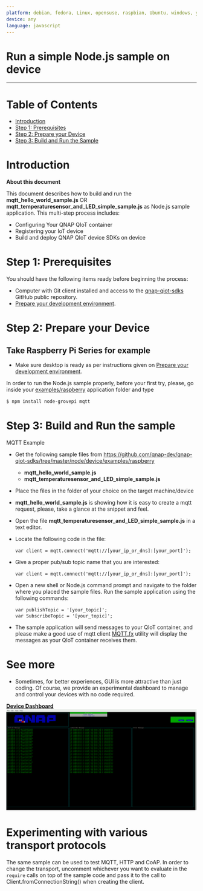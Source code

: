 ```yaml
---
platform: debian, fedora, Linux, opensuse, raspbian, Ubuntu, windows, yocto 
device: any
language: javascript
---
```


Run a simple Node.js sample on device
===
---

# Table of Contents

-   [Introduction](#Introduction)
-   [Step 1: Prerequisites](#Prerequisites)
-   [Step 2: Prepare your Device](#PrepareDevice)
-   [Step 3: Build and Run the Sample](#Build)

<a name="Introduction"></a>
# Introduction

**About this document**

This document describes how to build and run the **mqtt_hello_world_sample.js** OR **mqtt_temperaturesensor_and_LED_simple_sample.js** as Node.js sample application. This multi-step process includes:
-   Configuring Your QNAP QIoT container
-   Registering your IoT device
-   Build and deploy QNAP QIoT device SDKs on device

<a name="Prerequisites"></a>
# Step 1: Prerequisites

You should have the following items ready before beginning the process:
-   Computer with Git client installed and access to the
    [qnap-qiot-sdks](https://github.com/qnap-dev/qnap-qiot-sdks) GitHub public repository.
-   [Prepare your development environment](https://github.com/qnap-dev/qnap-qiot-sdks/doc/set_outnode-dev-env-setup.md).

<a name="PrepareDevice"></a>
# Step 2: Prepare your Device
## Take Raspberry Pi Series for example
-   Make sure desktop is ready as per instructions given on [Prepare your development environment][lnk-setup-devbox].

In order to run the Node.js sample properly, before your first try, please, go inside your [examples/raspberry](node/device/examples/raspberry) application folder and type
```bash
$ npm install node-grovepi mqtt
```

# Step 3: Build and Run the sample

MQTT Example

- Get the following sample files from https://github.com/qnap-dev/qnap-qiot-sdks/tree/master/node/device/examples/raspberry
    - **mqtt_hello_world_sample.js**
    - **mqtt_temperaturesensor_and_LED_simple_sample.js**

- Place the files in the folder of your choice on the target machine/device

- **mqtt_hello_world_sample.js** is showing how it is easy to create a mqtt request, please, take a glance at the snippet and feel.

- Open the file **mqtt_temperaturesensor_and_LED_simple_sample.js** in a text editor.

- Locate the following code in the file:

    ```
    var client = mqtt.connect('mqtt://[your_ip_or_dns]:[your_port]');
    ```

- Give a proper pub/sub topic name that you are interested:

    ```
    var client = mqtt.connect('mqtt://[your_ip_or_dns]:[your_port]');
    ```
- Open a new shell or Node.js command prompt and navigate to the folder where you placed the sample files. Run the sample application using the following commands:

    ```
    var publishTopic = '[your_topic]';
    var SubscribeTopic = '[your_topic]';
    ```

- The sample application will send messages to your QIoT container, and please make a good use of mqtt client [MQTT.fx](http://mqttfx.jfx4ee.org/index.php/download) utility will display the messages as your QIoT container receives them.

# See more
- Sometimes, for better experiences, GUI is more attractive than just coding. Of course, we provide an experimental dashboard to manage and control your devices with no code required.

**[Device Dashboard](../../node/device/examples/mqtt_temperaturesensor_and_LED_dash_sample.js)**
![Picture](../media/node-mqtt-dash-example.png)


# Experimenting with various transport protocols
The same sample can be used to test MQTT, HTTP and CoAP. In order to change the transport, uncomment whichever you want to evaluate in the `require` calls on top of the sample code and pass it to the call to Client.fromConnectionString() when creating the client.


[lnk-setup-devbox]: node-dev-env-setup.md
